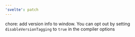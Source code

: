```yaml
---
'svelte': patch
---
```


chore: add version info to window. You can opt out by setting `disableVersionTagging` to `true` in the compiler options
